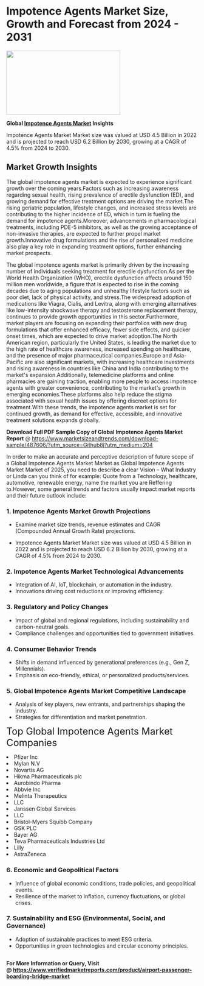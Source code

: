 <H1>Impotence Agents Market Size, Growth and Forecast from 2024 - 2031</H1><img class="aligncenter size-medium wp-image-584254" src="https://thirdeyenews.in/wp-content/uploads/2024/09/Global-Market-Research-300x168.jpeg" alt="" width="300" height="168" /><p><strong>Global&nbsp;<a href="https://www.marketsizeandtrends.com/download-sample/487606/?utm_source=Github8j?utm_medium=204">Impotence Agents Market</a> Insights</strong></p><p>Impotence Agents Market Market size was valued at USD 4.5 Billion in 2022 and is projected to reach USD 6.2 Billion by 2030, growing at a CAGR of 4.5% from 2024 to 2030.</p><p><h2>Market Growth Insights</h2> <p>The global impotence agents market is expected to experience significant growth over the coming years.Factors such as increasing awareness regarding sexual health, rising prevalence of erectile dysfunction (ED), and growing demand for effective treatment options are driving the market.The rising geriatric population, lifestyle changes, and increased stress levels are contributing to the higher incidence of ED, which in turn is fueling the demand for impotence agents.Moreover, advancements in pharmacological treatments, including PDE-5 inhibitors, as well as the growing acceptance of non-invasive therapies, are expected to further propel market growth.Innovative drug formulations and the rise of personalized medicine also play a key role in expanding treatment options, further enhancing market prospects.</p> <p>The global impotence agents market is primarily driven by the increasing number of individuals seeking treatment for erectile dysfunction.As per the World Health Organization (WHO), erectile dysfunction affects around 150 million men worldwide, a figure that is expected to rise in the coming decades due to aging populations and unhealthy lifestyle factors such as poor diet, lack of physical activity, and stress.The widespread adoption of medications like Viagra, Cialis, and Levitra, along with emerging alternatives like low-intensity shockwave therapy and testosterone replacement therapy, continues to provide growth opportunities in this sector.Furthermore, market players are focusing on expanding their portfolios with new drug formulations that offer enhanced efficacy, fewer side effects, and quicker onset times, which are expected to drive market adoption.The North American region, particularly the United States, is leading the market due to the high rate of healthcare awareness, increased spending on healthcare, and the presence of major pharmaceutical companies.Europe and Asia-Pacific are also significant markets, with increasing healthcare investments and rising awareness in countries like China and India contributing to the market's expansion.Additionally, telemedicine platforms and online pharmacies are gaining traction, enabling more people to access impotence agents with greater convenience, contributing to the market's growth in emerging economies.These platforms also help reduce the stigma associated with sexual health issues by offering discreet options for treatment.With these trends, the impotence agents market is set for continued growth, as demand for effective, accessible, and innovative treatment solutions expands globally.</p> <p><span class=""><strong>Download Full PDF Sample Copy of Global Impotence Agents Market Report</strong> @ <a href="https://www.marketsizeandtrends.com/download-sample/487606/?utm_source=Github8j?utm_medium=204" target="_blank">https://www.marketsizeandtrends.com/download-sample/487606/?utm_source=Github8j?utm_medium=204</a></span></p><p>In order to make an accurate and perceptive description of future scope of a Global&nbsp;Impotence Agents Market Market as Global&nbsp;Impotence Agents Market Market of 2025, you need to describe a clear Vision &ndash; What Industry or Linda can you think of for example: Quote from a Technology, healthcare, automotive, renewable energy, name the market you are Reffering to.However, some general trends and factors usually impact market reports and their future outlook include:</p><h3>1.&nbsp;<strong>Impotence Agents Market Growth Projections</strong></h3><ul><li>Examine market size trends, revenue estimates and CAGR (Compounded Annual Growth Rate) projections.</li><li><p>Impotence Agents Market Market size was valued at USD 4.5 Billion in 2022 and is projected to reach USD 6.2 Billion by 2030, growing at a CAGR of 4.5% from 2024 to 2030.</p></li></ul><h3>2.&nbsp;<strong>Impotence Agents Market Technological Advancements</strong></h3><ul><li>Integration of AI, IoT, blockchain, or automation in the industry.</li><li>Innovations driving cost reductions or improving efficiency.</li></ul><h3>3.&nbsp;<strong>Regulatory and Policy Changes</strong></h3><ul><li>Impact of global and regional regulations, including sustainability and carbon-neutral goals.</li><li>Compliance challenges and opportunities tied to government initiatives.</li></ul><h3>4.&nbsp;<strong>Consumer Behavior Trends</strong></h3><ul><li>Shifts in demand influenced by generational preferences (e.g., Gen Z, Millennials).</li><li>Emphasis on eco-friendly, ethical, or personalized products/services.</li></ul><h3>5.&nbsp;<strong>Global Impotence Agents Market Competitive Landscape</strong></h3><ul><li>Analysis of key players, new entrants, and partnerships shaping the industry.</li><li>Strategies for differentiation and market penetration.</li></ul><p data-pm-slice="1 1 []"><span style="color: inherit; font-family: inherit; font-size: 25px;">Top Global Impotence Agents Market Companies</span></p><div class="" data-test-id=""><p><li>Pfizer Inc</li><li> Mylan N.V</li><li> Novartis AG</li><li> Hikma Pharmaceuticals plc</li><li> Aurobindo Pharma</li><li> Abbvie Inc</li><li> Melinta Therapeutics</li><li> LLC</li><li> Janssen Global Services</li><li> LLC</li><li> Bristol-Myers Squibb Company</li><li> GSK PLC</li><li> Bayer AG</li><li> Teva Pharmaceuticals Industries Ltd</li><li> Lilly</li><li> AstraZeneca</li></p></div><h3>6.&nbsp;<strong>Economic and Geopolitical Factors</strong></h3><ul><li>Influence of global economic conditions, trade policies, and geopolitical events.</li><li>Resilience of the market to inflation, currency fluctuations, or global crises.</li></ul><h3>7.&nbsp;<strong>Sustainability and ESG (Environmental, Social, and Governance)</strong></h3><ul><li>Adoption of sustainable practices to meet ESG criteria.</li><li>Opportunities in green technologies and circular economy principles.</li></ul><h2><strong style="font-size: 14px;">For More Information or Query, Visit @&nbsp;</strong><a style="background-color: #ffffff; font-size: 14px;" href="https://www.marketsizeandtrends.com/report/impotence-agents-market/" target="_blank">https://www.verifiedmarketreports.com/product/airport-passenger-boarding-bridge-market</a></h2>